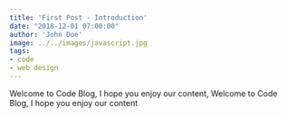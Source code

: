 ```yaml
---
title: 'First Post - Introduction'
date: "2018-12-01 07:00:00"
author: 'John Doe'
image: ../../images/javascript.jpg
tags:
- code
- web design
---
```


Welcome to Code Blog, I hope you enjoy our content, Welcome to Code Blog, I hope you enjoy our content